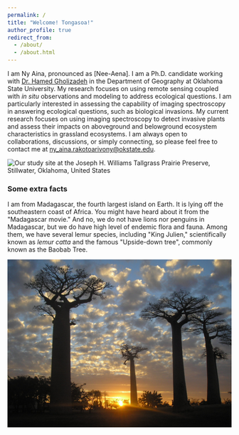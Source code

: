 ```yaml
---
permalink: /
title: "Welcome! Tongasoa!"
author_profile: true
redirect_from: 
  - /about/
  - /about.html
---
```


I am Ny Aina, pronounced as [Nee-Aena]. I am a Ph.D. candidate working with [Dr. Hamed Gholizadeh](https://hamedgholizadeh.wixsite.com/mysite) in the Department of Geography at Oklahoma State University. My research focuses on using remote sensing coupled with *in situ* observations and modeling to address ecological questions. I am particularly interested in assessing the capability of imaging spectroscopy in answering ecological questions, such as biological invasions. My current research focuses on using imaging spectroscopy to detect invasive plants and assess their impacts on aboveground and belowground ecosystem characteristics in grassland ecosystems. I am always open to collaborations, discussions, or simply connecting, so please feel free to contact me at ny_aina.rakotoarivony@okstate.edu.

![Our study site at the Joseph H. Williams Tallgrass Prairie Preserve, Stillwater, Oklahoma, United States](images/IMG_20220731_145613468_HDR.jpg)

### Some extra facts
I am from Madagascar, the fourth largest island on Earth. It is lying off the southeastern coast of Africa. You might have heard about it from the "Madagascar movie." And no, we do not have lions nor penguins in Madagascar, but we do have high level of endemic flora and fauna. Among them, we have several lemur species, including "King Julien," scientifically known as *lemur catta* and the famous "Upside-down tree", commonly known as the Baobab Tree.    

![A sunset at the Avenues of Baobab, Morondava, Madagascar](images/P1010575.JPG)

